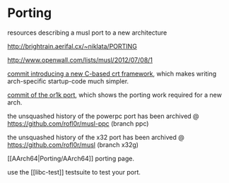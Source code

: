 # Porting

resources describing a musl port to a new architecture

<http://brightrain.aerifal.cx/~niklata/PORTING>

<http://www.openwall.com/lists/musl/2012/07/08/1>

[commit introducing a new C-based crt framework][commit-crt], which makes
writing arch-specific startup-code much simpler.

[commit of the or1k port][commit-or1k], which shows the porting work
required for a new arch.

the unsquashed history of the powerpc port has been archived @
<https://github.com/rofl0r/musl-ppc> (branch ppc)

the unsquashed history of the x32 port has been archived @
<https://github.com/rofl0r/musl> (branch x32g)

[[AArch64|Porting/AArch64]] porting page.

use the [[libc-test]] testsuite to test your port.

[commit-crt]: http://git.musl-libc.org/cgit/musl/commit/?id=c5e34dabbb47d8e97a4deccbb421e0cd93c0094b
[commit-or1k]: http://git.musl-libc.org/cgit/musl/commit/?id=200d15479c0bc48471ee7b8e538ce33af990f82e
